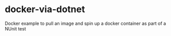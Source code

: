 # docker-via-dotnet
Docker example to pull an image and spin up a docker container as part of a NUnit test
